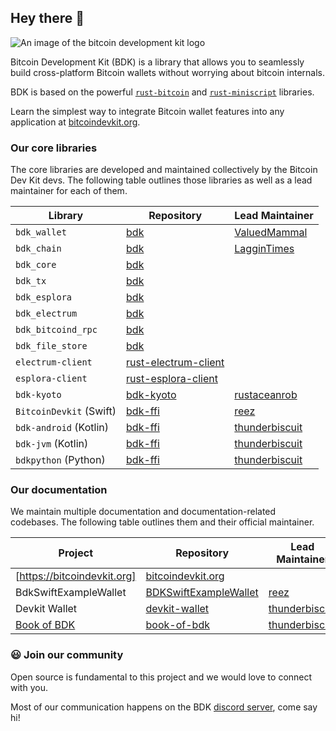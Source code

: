 ## Hey there 👋

![An image of the bitcoin development kit logo](https://github.com/bitcoindevkit/.github/blob/master/profile/bdk-banner.png?raw=true)

Bitcoin Development Kit (BDK) is a library that allows you to seamlessly build cross-platform Bitcoin wallets without worrying about bitcoin internals.

BDK is based on the powerful [`rust-bitcoin`](https://github.com/rust-bitcoin/rust-bitcoin) and [`rust-miniscript`](https://github.com/rust-bitcoin/rust-miniscript) libraries.

Learn the simplest way to integrate Bitcoin wallet features into any application at [bitcoindevkit.org](https://bitcoindevkit.org/).

### Our core libraries

The core libraries are developed and maintained collectively by the Bitcoin Dev Kit devs. The following table outlines those libraries as well as a lead maintainer for each of them.

| Library                 | Repository                                                                    | Lead Maintainer    |
| ----------------------- | ----------------------------------------------------------------------------- | ------------------ |
| `bdk_wallet`            | [bdk](https://github.com/bitcoindevkit/bdk_wallet)                            | [ValuedMammal]     |
| `bdk_chain`             | [bdk](https://github.com/bitcoindevkit/bdk)                                   | [LagginTimes]      |
| `bdk_core`              | [bdk](https://github.com/bitcoindevkit/bdk)                                   |                    |
| `bdk_tx`                | [bdk](https://github.com/bitcoindevkit/bdk-tx)                                |                    |
| `bdk_esplora`           | [bdk](https://github.com/bitcoindevkit/bdk)                                   |                    |
| `bdk_electrum`          | [bdk](https://github.com/bitcoindevkit/bdk)                                   |                    |
| `bdk_bitcoind_rpc`      | [bdk](https://github.com/bitcoindevkit/bdk)                                   |                    |
| `bdk_file_store`        | [bdk](https://github.com/bitcoindevkit/bdk)                                   |                    |
| `electrum-client`       | [rust-electrum-client](https://github.com/bitcoindevkit/rust-electrum-client) |                    |
| `esplora-client`        | [rust-esplora-client](https://github.com/bitcoindevkit/rust-esplora-client)   |                    |
| `bdk-kyoto`             | [bdk-kyoto](https://github.com/bitcoindevkit/bdk-kyoto)                       | [rustaceanrob]     |
| `BitcoinDevkit` (Swift) | [bdk-ffi](https://github.com/bitcoindevkit/bdk-ffi)                           | [reez]             |
| `bdk-android` (Kotlin)  | [bdk-ffi](https://github.com/bitcoindevkit/bdk-ffi)                           | [thunderbiscuit]   |
| `bdk-jvm` (Kotlin)      | [bdk-ffi](https://github.com/bitcoindevkit/bdk-ffi)                           | [thunderbiscuit]   |
| `bdkpython` (Python)    | [bdk-ffi](https://github.com/bitcoindevkit/bdk-ffi)                           | [thunderbiscuit]   |

### Our documentation

We maintain multiple documentation and documentation-related codebases. The following table outlines them and their official maintainer.

| Project                               | Repository                  | Lead Maintainer  |
| ------------------------------------- | --------------------------- | ---------------- |
| [https://bitcoindevkit.org]           | [bitcoindevkit.org]         |                  |
| BdkSwiftExampleWallet                 | [BDKSwiftExampleWallet]     | [reez]           |
| Devkit Wallet                         | [devkit-wallet]             | [thunderbiscuit] |
| [Book of BDK](https://bookofbdk.com)  | [book-of-bdk]               | [thunderbiscuit] |

### 😃 Join our community

Open source is fundamental to this project and we would love to connect with you.

Most of our communication happens on the BDK [discord server](https://discord.gg/UbTmGbNF3M), come say hi!

[ValuedMammal]: https://github.com/ValuedMammal 
[LagginTimes]: https://github.com/LagginTimes
[reez]: https://github.com/reez
[thunderbiscuit]: https://github.com/thunderbiscuit
[rustaceanrob]: https://github.com/rustaceanrob

[https://bitcoindevkit.org]: https://bitcoindevkit.org
[bitcoindevkit.org]: https://github.com/bitcoindevkit/bitcoindevkit.org
[BDKSwiftExampleWallet]: https://github.com/bitcoindevkit/BDKSwiftExampleWallet
[devkit-wallet]: https://github.com/bitcoindevkit/devkit-wallet
[book-of-bdk]: https://github.com/bitcoindevkit/book-of-bdk
